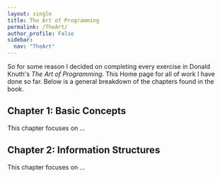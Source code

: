 ```yaml
---
layout: single
title: The Art of Programming
permalink: /TheArt/
author_profile: False
sidebar:
  nav: "TheArt"
---
```

<html>
<body>

<p>So for some reason I decided on completing every exercise in Donald Knuth's
<cite>The Art of Programming</cite>. This Home page for all of work I have done
so far. Below is a general breakdown of the chapters found in the book.</p>

<h2>Chapter 1: Basic Concepts</h2>
<p> This chapter focuses on ...</p>
<h2>Chapter 2: Information Structures</h2>
<p>This chapter focuses on ...</p>
</body>
</html>
